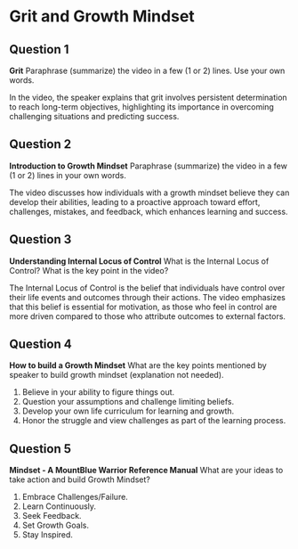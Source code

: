 # Grit and Growth Mindset

## Question 1
**Grit**
Paraphrase (summarize) the video in a few (1 or 2) lines. Use your own words.

In the video, the speaker explains that grit involves persistent determination to reach long-term objectives, highlighting its importance in overcoming challenging situations and predicting success.

## Question 2
**Introduction to Growth Mindset**
Paraphrase (summarize) the video in a few (1 or 2) lines in your own words.

The video discusses how individuals with a growth mindset believe they can develop their abilities, leading to a proactive approach toward effort, challenges, mistakes, and feedback, which enhances learning and success.

## Question 3
**Understanding Internal Locus of Control**
What is the Internal Locus of Control? What is the key point in the video?

The Internal Locus of Control is the belief that individuals have control over their life events and outcomes through their actions. The video emphasizes that this belief is essential for motivation, as those who feel in control are more driven compared to those who attribute outcomes to external factors.

## Question 4
**How to build a Growth Mindset**
What are the key points mentioned by speaker to build growth mindset (explanation not needed).

1. Believe in your ability to figure things out.
2. Question your assumptions and challenge limiting beliefs.
3. Develop your own life curriculum for learning and growth.
4. Honor the struggle and view challenges as part of the learning process.

## Question 5
**Mindset - A MountBlue Warrior Reference Manual**
What are your ideas to take action and build Growth Mindset?

1. Embrace Challenges/Failure.
2. Learn Continuously.
3. Seek Feedback.
4. Set Growth Goals.
5. Stay Inspired.
